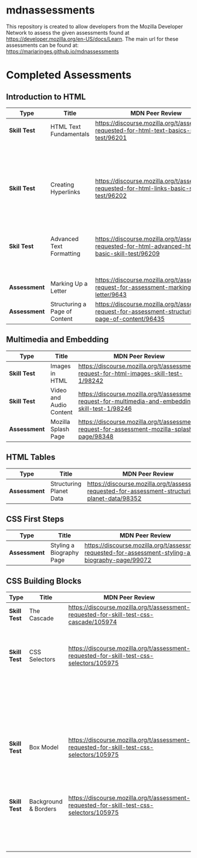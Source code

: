 # mdnassessments

This repository is created to allow developers from the Mozilla Developer Network to assess the given assessments found at https://developer.mozilla.org/en-US/docs/Learn.
The main url for these assessments can be found at: https://mariaringes.github.io/mdnassessments

# Completed Assessments

## Introduction to HTML

| Type           | Title                         | MDN Peer Review                                                                                         | Code                                                     |
| -------------- | ----------------------------- | ------------------------------------------------------------------------------------------------------- | -------------------------------------------------------- |
| **Skill Test** | HTML Text Fundamentals        | https://discourse.mozilla.org/t/assessment-requested-for-html-text-basics-skill-test/96201              | [Task 1](https://jsfiddle.net/maria_ringes/r3o7waxu/17/) |
|                |                               |                                                                                                         | [Task 2](https://jsfiddle.net/maria_ringes/8Ltrz9v6/12/) |
|                |                               |                                                                                                         | [Task 3](https://jsfiddle.net/maria_ringes/wksc54fg/8/)  |
| **Skill Test** | Creating Hyperlinks           | https://discourse.mozilla.org/t/assessment-requested-for-html-links-basic-skill-test/96202              | [Task 1](https://jsfiddle.net/maria_ringes/eus5ftaj/7/)  |
|                |                               |                                                                                                         | [Task 2](https://jsfiddle.net/maria_ringes/gvm9Lur4/14/) |
|                |                               |                                                                                                         | [Task 3](https://jsfiddle.net/maria_ringes/28dzg7hc/5/)  |
| **Skil Test**  | Advanced Text Formatting      | https://discourse.mozilla.org/t/assessment-requested-for-html-advanced-html-text-basic-skill-test/96209 | [Task 1](https://jsfiddle.net/maria_ringes/80ftvh2y/4/)  |
|                |                               |                                                                                                         | [Task 2](https://jsfiddle.net/maria_ringes/9xrjg07L/5/)  |
| **Assessment** | Marking Up a Letter           | https://discourse.mozilla.org/t/assessment-request-for-assessment-marking-up-a-letter/9643              | [Task 1](https://jsfiddle.net/maria_ringes/s70uwxyv/90/) |
| **Assessment** | Structuring a Page of Content | https://discourse.mozilla.org/t/assessment-request-for-assessment-structuring-a-page-of-content/96435   | [Task 1](https://jsfiddle.net/maria_ringes/zk4v2q5n/13/) |

## Multimedia and Embedding

| Type           | Title                   | MDN Peer Review                                                                                    | Code                                                                        |
| -------------- | ----------------------- | -------------------------------------------------------------------------------------------------- | --------------------------------------------------------------------------- |
| **Skill Test** | Images in HTML          | https://discourse.mozilla.org/t/assessment-request-for-html-images-skill-test-1/98242              | [Task 1](https://jsfiddle.net/maria_ringes/quamw51v/12/)                    |
| **Skill Test** | Video and Audio Content | https://discourse.mozilla.org/t/assessment-request-for-multimedia-and-embedding-skill-test-1/98246 | [Task 1](https://jsfiddle.net/maria_ringes/5b2u1sjr/41/)                    |
| **Assessment** | Mozilla Splash Page     | https://discourse.mozilla.org/t/assessment-request-for-assessment-mozilla-splash-page/98348        | [Task 1](https://mariaringes.github.io/mdnassessments/mozilla-splash-page/) |

## HTML Tables

| Type           | Title                   | MDN Peer Review                                                                                   | Code                                                                            |
| -------------- | ----------------------- | ------------------------------------------------------------------------------------------------- | ------------------------------------------------------------------------------- |
| **Assessment** | Structuring Planet Data | https://discourse.mozilla.org/t/assessment-requested-for-assessment-structuring-planet-data/98352 | [Task 1](https://mariaringes.github.io/mdnassessments/structuring-planet-data/) |

## CSS First Steps

| Type           | Title                    | MDN Peer Review                                                                                    | Code                                                                   |
| -------------- | ------------------------ | -------------------------------------------------------------------------------------------------- | ---------------------------------------------------------------------- |
| **Assessment** | Styling a Biography Page | https://discourse.mozilla.org/t/assessment-requested-for-assessment-styling-a-biography-page/99072 | [Task 1](https://mariaringes.github.io/mdnassessments/biography-page/) |

## CSS Building Blocks

| Type           | Title                | MDN Peer Review                                                                          | Code                                                                                  |
| -------------- | -------------------- | ---------------------------------------------------------------------------------------- | ------------------------------------------------------------------------------------- |
| **Skill Test** | The Cascade          | https://discourse.mozilla.org/t/assessment-requested-for-skill-test-css-cascade/105974   | [Task 1](https://mariaringes.github.io/mdnassessments/cascade/task1.html)             |
|                |                      |                                                                                          | [Task 2](https://mariaringes.github.io/mdnassessments/cascade/task2.html)             |
| **Skill Test** | CSS Selectors        | https://discourse.mozilla.org/t/assessment-requested-for-skill-test-css-selectors/105975 | [Task 1](https://mariaringes.github.io/mdnassessments/css-selectors/task1.html)       |
|                |                      |                                                                                          | [Task 2](https://mariaringes.github.io/mdnassessments/css-selectors/task2.html)       |
|                |                      |                                                                                          | [Task 3](https://mariaringes.github.io/mdnassessments/css-selectors/task3.html)       |
|                |                      |                                                                                          | [Task 4](https://mariaringes.github.io/mdnassessments/css-selectors/task4.html)       |
|                |                      |                                                                                          | [Task 5](https://mariaringes.github.io/mdnassessments/css-selectors/task5.html)       |
| **Skill Test** | Box Model            | https://discourse.mozilla.org/t/assessment-requested-for-skill-test-css-selectors/105975 | [Task 1](https://mariaringes.github.io/mdnassessments/box-model/task1.html)           |
|                |                      |                                                                                          | [Task 2](https://mariaringes.github.io/mdnassessments/box-model/task2.html)           |
|                |                      |                                                                                          | [Task 3](https://mariaringes.github.io/mdnassessments/box-model/task3.html)           |
| **Skill Test** | Background & Borders | https://discourse.mozilla.org/t/assessment-requested-for-skill-test-css-selectors/105975 | [Task 1](https://mariaringes.github.io/mdnassessments/backgrounds-borders/task1.html) |
|                |                      |                                                                                          | [Task 2](https://mariaringes.github.io/mdnassessments/backgrounds-borders/task2.html) |
|                |                      |                                                                                          | [Task 3](https://mariaringes.github.io/mdnassessments/backgrounds-borders/task3.html) |

